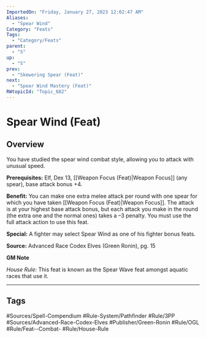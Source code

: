 ```yaml
---
ImportedOn: "Friday, January 27, 2023 12:02:47 AM"
Aliases:
  - "Spear Wind"
Category: "Feats"
Tags:
  - "Category/Feats"
parent:
  - "S"
up:
  - "S"
prev:
  - "Skewering Spear (Feat)"
next:
  - "Spear Wind Mastery (Feat)"
RWtopicId: "Topic_682"
---
```

# Spear Wind (Feat)
## Overview
You have studied the spear wind combat style, allowing you to attack with unusual speed.

**Prerequisites:** Elf, Dex 13, [[Weapon Focus (Feat)|Weapon Focus]] (any spear), base attack bonus +4.

**Benefit:** You can make one extra melee attack per round with one spear for which you have taken [[Weapon Focus (Feat)|Weapon Focus]]. The attack is at your highest base attack bonus, but each attack you make in the round (the extra one and the normal ones) takes a –3 penalty. You must use the full attack action to use this feat.

**Special:** A fighter may select Spear Wind as one of his fighter bonus feats.

**Source:** Advanced Race Codex Elves (Green Ronin), pg. 15

**GM Note**

*House Rule:* This feat is known as the Spear Wave feat amongst aquatic races that use it.


---
## Tags
#Sources/Spell-Compendium #Rule-System/Pathfinder #Rule/3PP #Sources/Advanced-Race-Codex-Elves #Publisher/Green-Ronin #Rule/OGL #Rule/Feat--Combat- #Rule/House-Rule

